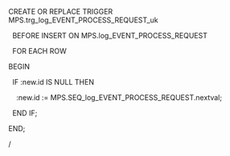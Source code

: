 CREATE OR REPLACE TRIGGER MPS.trg_log_EVENT_PROCESS_REQUEST_uk

  BEFORE INSERT ON MPS.log_EVENT_PROCESS_REQUEST

  FOR EACH ROW

BEGIN

  IF :new.id IS NULL THEN

    :new.id := MPS.SEQ_log_EVENT_PROCESS_REQUEST.nextval;

  END IF;

  

END;

/